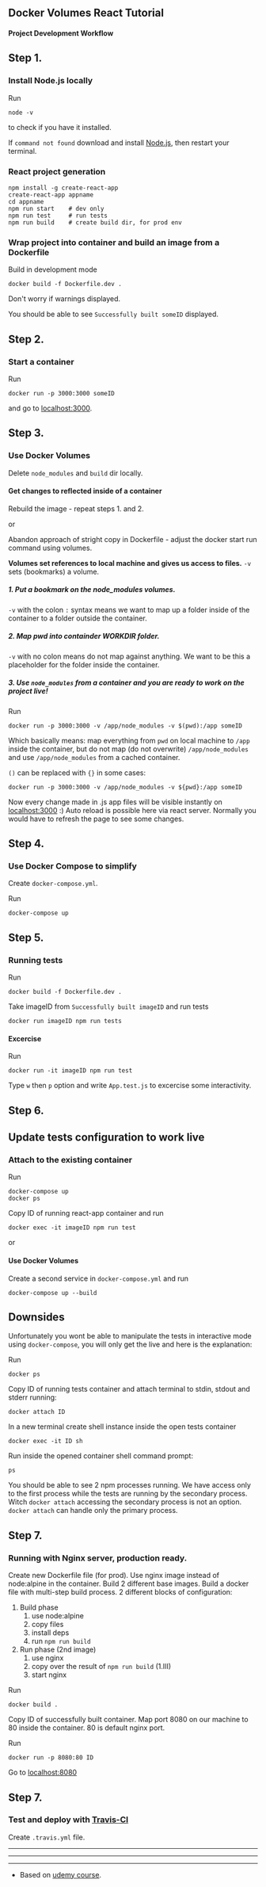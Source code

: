 ## Docker Volumes React Tutorial

#### Project Development Workflow

## Step 1.

### Install Node.js locally

Run

    node -v

to check if you have it installed.

If ```command not found``` download and install [Node.js](https://nodejs.org/en/download/), then restart your terminal.

### React project generation

    npm install -g create-react-app
    create-react-app appname
    cd appname
    npm run start    # dev only
    npm run test     # run tests
    npm run build    # create build dir, for prod env

### Wrap project into container and build an image from a Dockerfile

Build in development mode

    docker build -f Dockerfile.dev .

Don't worry if warnings displayed.

You should be able to see ```Successfully built someID``` displayed.

## Step 2.

### Start a container

Run

    docker run -p 3000:3000 someID

and go to [localhost:3000](http://localhost:3000/).

## Step 3.

### Use Docker Volumes

Delete ```node_modules``` and  ```build``` dir locally.

#### Get changes to reflected inside of a container

Rebuild the image - repeat steps 1. and 2.

or

Abandon approach of stright copy in Dockerfile - adjust the docker start run command using volumes.

**Volumes set references to local machine and gives us access to files.**
```-v``` sets (bookmarks) a volume.

##### 1. Put a bookmark on the node_modules volumes.

```-v``` with the colon ```:``` syntax means we want to map up a folder inside of the container to a folder outside the container.

##### 2. Map pwd into containder WORKDIR folder.

```-v``` with no colon means do not map against anything. We want to be this a placeholder for the folder inside the container.
    
##### 3. Use ```node_modules``` from a container and you are ready to work on the project live!

Run

    docker run -p 3000:3000 -v /app/node_modules -v $(pwd):/app someID

Which basically means: map everything from ```pwd``` on local machine to ```/app``` inside the container, but do not map (do not overwrite) ```/app/node_modules``` and use ```/app/node_modules``` from a cached container.

```()``` can be replaced with ```{}``` in some cases:

    docker run -p 3000:3000 -v /app/node_modules -v ${pwd}:/app someID

Now every change made in .js app files will be visible instantly on [localhost:3000](http://localhost:3000/) :)
Auto reload is possible here via react server. Normally you would have to refresh the page to see some changes.

## Step 4.

### Use Docker Compose to simplify

Create ```docker-compose.yml```.

Run

    docker-compose up

## Step 5.

### Running tests

Run

    docker build -f Dockerfile.dev .

Take imageID from ```Successfully built imageID``` and run tests

    docker run imageID npm run tests

#### Excercise

Run

    docker run -it imageID npm run test
    
Type ```w``` then ```p``` option and write ```App.test.js``` to excercise some interactivity.

## Step 6.

## Update tests configuration to work live

### Attach to the existing container

Run

    docker-compose up
    docker ps

Copy ID of running react-app container and run

    docker exec -it imageID npm run test

or

#### Use Docker Volumes

Create a second service in ```docker-compose.yml``` and run

    docker-compose up --build

## Downsides

Unfortunately you wont be able to manipulate the tests in interactive mode using ```docker-compose```, you will only get the live and here is the explanation:

Run 

    docker ps

Copy ID of running tests container and attach terminal to stdin, stdout and stderr running:

    docker attach ID

In a new terminal create shell instance inside the open tests container

    docker exec -it ID sh

Run inside the opened container shell command prompt:

    ps

You should be able to see 2 npm processes running. We have access only to the first process while the tests are running by the secondary process. Witch ```docker attach``` accessing the secondary process is not an option. ```docker attach``` can handle only the primary process.

## Step 7. 

### Running with Nginx server, production ready.

Create new Dockerfile file (for prod).
Use nginx image instead of node:alpine in the container. Build 2 different base images. Build a docker file with multi-step build process.
2 different blocks of configuration: 

1. Build phase
   1. use node:alpine
   2. copy files
   3. install deps
   4. run ```npm run build```
2. Run phase (2nd image)
   1. use nginx
   2. copy over the result of ```npm run build``` (1.III)
   3. start nginx

Run

    docker build .

Copy ID of successfully built container.
Map port 8080 on our machine to 80 inside the container. 80 is default nginx port.

Run 

    docker run -p 8080:80 ID

Go to [localhost:8080](http://localhost:8080/)

## Step 7. 

### Test and deploy with [Travis-CI](https://travis-ci.org/)

Create ```.travis.yml``` file.

***

***

***

* Based on [udemy course](https://www.udemy.com/docker-and-kubernetes-the-complete-guide/).
